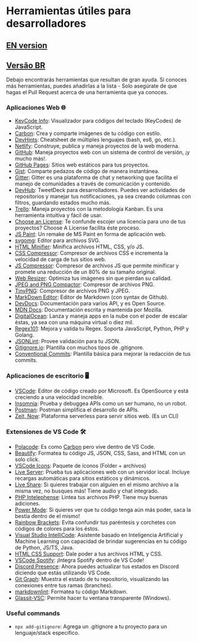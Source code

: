 # Herramientas útiles para desarrolladores

## [EN version](README.md)
## [Versão BR](README-BR.md)

Debajo encontrarás herramientas que resultan de gran ayuda. Si conoces más herramientas, puedes añadirlas a la lista - Solo asegúrate de que hagas el Pull Request acerca de una herramienta que ya conoces.

### Aplicaciones Web 🌐

- [KeyCode Info](https://keycode.info/): Visualizador para códigos del teclado (KeyCodes) de JavaScript.
- [Carbon](https://carbon.now.sh): Crea y comparte imágenes de tu código con estilo.
- [DevHints](https://devhints.io/): Cheatsheet de múltiples lenguajes (bash, es6, go, etc.).
- [Netlify](https://www.netlify.com/): Construye, publica y maneja proyectos de la web moderna.
- [GitHub](https://github.com/): Maneja proyectos web con un sistema de control de versión, ¡y mucho más!.
- [GitHub Pages](https://pages.github.com/): Sitios web estáticos para tus proyectos.
- [Gist](https://gist.github.com/): Comparte pedazos de código de manera instantánea.
- [Gitter](https://gitter.im/): Gitter es una plataforma de chat y networking que facilita el manejo de comunidades a través de comunicación y contenido.
- [DevHub](https://devhubapp.com/): TweetDeck para desarrolladores. Puedes ver actividades de repositorios y manejar tus notificaciones, ya sea creando columnas con filtros, guardando estados mucho más.
- [Trello](https://trello.com/en): Maneja proyectos con la metodología Kanban. Es una herramienta intuitiva y fácil de usar.
- [Choose an License](https://choosealicense.com/): Te confunde escojer una licencia para uno de tus proyectos? Choose A License facilita éste proceso.
- [JS Paint](https://jspaint.app/): Un remake de MS Paint en forma de aplicación web.
- [svgomg](https://jakearchibald.github.io/svgomg/): Editor para archivos SVG.
- [HTML Minifier](https://www.willpeavy.com/minifier/): Minifica archivos HTML, CSS, y/o JS.
- [CSS Compressor](https://csscompressor.com/): Compresor de archivos CSS e incrementa la velocidad de carga de tus sitios web.
- [JS Compressor](https://jscompress.com/): Compresor de archivos JS que permite minificar y promete una reducción de un 80% de su tamaño original.
- [Web Resizer](http://webresizer.com/resizer/): Optimiza tus imágenes sin que pierdan su calidad.
- [JPEG and PNG Compactor](https://compresspng.com/es/): Compresor de archivos PNG.
- [TinyPNG](https://tinypng.com/): Compresor de archivos PNG y JPEG.
- [MarkDown Editor](https://jbt.github.io/markdown-editor/): Editor de Markdown (con syntax de Github).
- [DevDocs](https://devdocs.io/): Documentación para varios API, y es Open Source.
- [MDN Docs](https://developer.mozilla.org/en-US/): Documentación escrita y mantenida por Mozilla.
- [DigitalOcean](https://www.digitalocean.com/): Lanza y maneja apps en la nube con el poder de escalar éstas, ya sea con una máquina virtual o diez mil.
- [Regex101](https://regex101.com/): Mejora y valida tu Regex. Soporta JavaScript, Python, PHP y Golang.
- [JSONLint](https://jsonlint.com/): Provee validación para tu JSON.
- [Gitignore.io](https://www.gitignore.io/): Plantilla con muchos tipos de .gitignore.
- [Conventional Commits](https://www.conventionalcommits.org): Plantilla básica para mejorar la redacción de tus commits.

### Aplicaciones de escritorio 🖥

- [VSCode](https://code.visualstudio.com/): Editor de código creado por Microsoft. Es OpenSource y está creciendo a una velocidad increíble.
- [Insomnia](https://insomnia.rest/): Prueba y debuggea APIs como un ser humano, no un robot.
- [Postman](https://www.getpostman.com/): Postman simplifica el desarrollo de APIs.
- [Zeit, Now](https://zeit.co/): Plataforma serverless para servir sitios web. (Es un CLI)

### Extensiones de VS Code 🛠

- [Polacode](https://marketplace.visualstudio.com/items?itemName=pnp.polacode): Es como [Carbon](https://carbon.now.sh) pero vive dentro de VS Code.
- [Beautify](https://marketplace.visualstudio.com/items?itemName=HookyQR.beautify): Formatea tu código JS, JSON, CSS, Sass, and HTML con un solo click.
- [VSCode Icons](https://marketplace.visualstudio.com/items?itemName=vscode-icons-team.vscode-icons): Paquete de íconos (Folder + archivos)
- [Live Server](https://marketplace.visualstudio.com/items?itemName=ritwickdey.LiveServer): Prueba tus aplicaciones web con un servidor local. Incluye recargas automáticas para sitios estáticos y dinámicos.
- [Live Share](https://marketplace.visualstudio.com/items?itemName=MS-vsliveshare.vsliveshare-pack): Si quieres trabajar con alguien en el mismo archivo a la misma vez, no busques más! Tiene audio y chat integrado.
- [PHP Intelephense](https://marketplace.visualstudio.com/items?itemName=bmewburn.vscode-intelephense-client): Lintea tus archivos PHP. Tiene muy buenas adiciones.
- [Power Mode](https://marketplace.visualstudio.com/items?itemName=hoovercj.vscode-power-mode): Si quieres ver que tu código tenga aún más poder, saca la bestia dentro de el mismo!
- [Rainbow Brackets](https://marketplace.visualstudio.com/items?itemName=2gua.rainbow-brackets): Evita confundir tus paréntesis y corchetes con códigos de colores para los éstos.
- [Visual Studio IntelliCode](https://marketplace.visualstudio.com/items?itemName=VisualStudioExptTeam.vscodeintellicode): Asistente basado en Inteligencia Artificial y Machine Learning con capacidad de brindar sugerencias en tu código de Python, JS/TS, Java.
- [HTML CSS Support](https://marketplace.visualstudio.com/items?itemName=ecmel.vscode-html-css): Dale poder a tus archivos HTML y CSS.
- [VSCode Spotify](https://marketplace.visualstudio.com/items?itemName=shyykoserhiy.vscode-spotify): ¡Integra Spotify dentro de VS Code!
- [Discord Presence](https://marketplace.visualstudio.com/items?itemName=icrawl.discord-vscode): Ahora puedes actualizar tus estados en Discord diciendo que estás utilizando VS Code.
- [Git Graph](https://marketplace.visualstudio.com/items?itemName=mhutchie.git-graph): Muestra el estado de tu repositorio, visualizando las conexiones entre tus ramas (branches).
- [markdownlint](https://marketplace.visualstudio.com/items?itemName=DavidAnson.vscode-markdownlint): Formatea tu código Markdown.
- [Glassit-VSC](https://marketplace.visualstudio.com/items?itemName=s-nlf-fh.glassit): Permite hacer tu ventana transparente (Windows).

### Useful commands

- `npx add-gitignore`: Agrega un .gitignore a tu proyecto para un lenguaje/stack específico.

